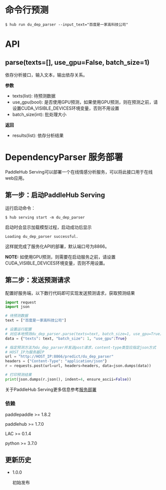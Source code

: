 # 命令行预测

```shell
$ hub run du_dep_parser --input_text="百度是一家高科技公司"
```

# API

## parse(texts=[], use_gpu=False, batch_size=1)

依存分析接口，输入文本，输出依存关系。

**参数**

* texts(list): 待预测数据
* use_gpu(bool): 是否使用GPU预测，如果使用GPU预测，则在预测之前，请设置CUDA_VISIBLE_DEVICES环境变量，否则不用设置
* batch_size(int): 批处理大小

**返回**

* results(list): 依存分析结果

# DependencyParser 服务部署

PaddleHub Serving可以部署一个在线情感分析服务，可以将此接口用于在线web应用。

## 第一步：启动PaddleHub Serving

运行启动命令：
```shell
$ hub serving start -m du_dep_parser
```

启动时会显示加载模型过程，启动成功后显示
```shell
Loading du_dep_parser successful.
```

这样就完成了服务化API的部署，默认端口号为8866。

**NOTE:** 如使用GPU预测，则需要在启动服务之前，请设置CUDA_VISIBLE_DEVICES环境变量，否则不用设置。

## 第二步：发送预测请求

配置好服务端，以下数行代码即可实现发送预测请求，获取预测结果

```python
import request
import json

# 待预测数据
text = ["百度是一家高科技公司"]

# 设置运行配置
# 对应本地预测du_dep_parser.parse(texts=text, batch_size=1, use_gpu=True)
data = {"texts": text, "batch_size": 1, "use_gpu":True}

# 指定预测方法为du_dep_parser并发送post请求，content-type类型应指定json方式
# HOST_IP为服务器IP
url = "http://HOST_IP:8866/predict/du_dep_parser"
headers = {"Content-Type": "application/json"}
r = requests.post(url=url, headers=headers, data=json.dumps(data))

# 打印预测结果
print(json.dumps(r.json(), indent=4, ensure_ascii=False))
```

关于PaddleHub Serving更多信息参考[服务部署](https://github.com/PaddlePaddle/PaddleHub/blob/release/v1.6/docs/tutorial/serving.md)


### 依赖

paddlepaddle >= 1.8.2

paddlehub >= 1.7.0

LAC >= 0.1.4

python >= 3.7.0


## 更新历史

* 1.0.0

  初始发布
